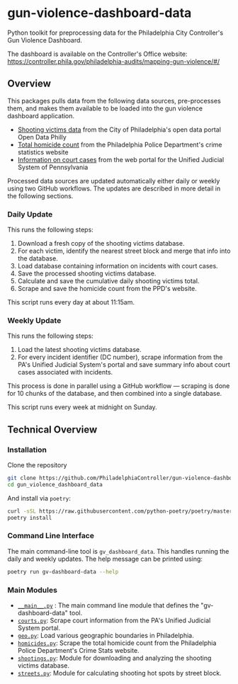 # gun-violence-dashboard-data

Python toolkit for preprocessing data for the Philadelphia City Controller's Gun Violence Dashboard.

The dashboard is available on the Controller's Office website: https://controller.phila.gov/philadelphia-audits/mapping-gun-violence/#/

## Overview

This packages pulls data from the following data sources, pre-processes them, and makes
them available to be loaded into the gun violence dashboard application.

- [Shooting victims data](https://www.opendataphilly.org/dataset/shooting-victims) from the City of Philadelphia's open data portal Open Data Philly
- [Total homicide count](https://www.phillypolice.com/crime-maps-stats/) from the Philadelphia Police Department's crime statistics website
- [Information on court cases](https://ujsportal.pacourts.us/DocketSheets/MC.aspx) from the web portal for the Unified Judicial System of Pennsylvania

Processed data sources are updated automatically either daily or weekly using two GitHub workflows. The updates are described in more detail in the following sections.

### Daily Update

This runs the following steps:

1. Download a fresh copy of the shooting victims database.
1. For each victim, identify the nearest street block and merge that info into the database.
1. Load database containing information on incidents with court cases.
1. Save the processed shooting victims database.
1. Calculate and save the cumulative daily shooting victims total.
1. Scrape and save the homicide count from the PPD's website.

This script runs every day at about 11:15am.

### Weekly Update

This runs the following steps:

1. Load the latest shooting victims database.
1. For every incident identifier (DC number), scrape information from the PA's Unified Judicial System's portal and save summary info about court cases associated with incidents.

This process is done in parallel using a GitHub workflow — scraping is done for 10 chunks of the database, and then combined into a single database. 

This script runs every week at midnight on Sunday.

## Technical Overview

### Installation

Clone the repository

```bash
git clone https://github.com/PhiladelphiaController/gun-violence-dashboard-data.git
cd gun_violence_dashboard_data
```

And install via `poetry`:

```bash
curl -sSL https://raw.githubusercontent.com/python-poetry/poetry/master/install-poetry.py | python -
poetry install
```

### Command Line Interface

The main command-line tool is `gv_dashboard_data`. This handles running the daily and weekly updates.
The help message can be printed using:

```bash
poetry run gv-dashboard-data --help
```


### Main Modules

- [`__main__.py`](./gun_violence_dashboard_data/__main__.py) : The main command line module that defines the "gv-dashboard-data" tool.
- [`courts.py`](./gun_violence_dashboard_data/courts.py): Scrape court information from the PA's Unified Judicial System portal.
- [`geo.py`](./gun_violence_dashboard_data/geo.py): Load various geographic boundaries in Philadelphia.
- [`homicides.py`](./gun_violence_dashboard_data/homicides.py): Scrape the total homicide count from the Philadelphia Police Department's 
Crime Stats website.
- [`shootings.py`](./gun_violence_dashboard_data/shootings.py): Module for downloading and analyzing the shooting victims database.
- [`streets.py`](./gun_violence_dashboard_data/streets.py): Module for calculating shooting hot spots by street block.